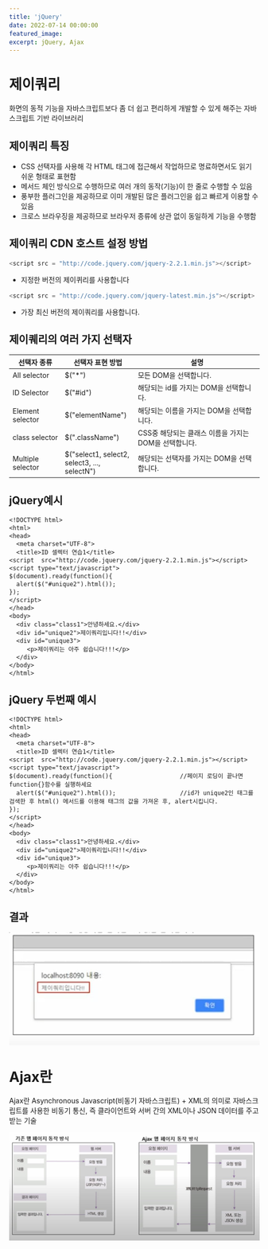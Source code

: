 ```yaml
---
title: 'jQuery'
date: 2022-07-14 00:00:00
featured_image: 
excerpt: jQuery, Ajax
---
```


제이쿼리
================

화면의 동적 기능을 자바스크립트보다 좀 더 쉽고 편리하게 개발할 수 있게 해주는 자바스크립트 기반 라이브러리

제이쿼리 특징
-----------------------

* CSS 선택자를 사용해 각 HTML 태그에 접근해서 작업하므로 명료하면서도 읽기 쉬운 형태로 표현함
* 메서드 체인 방식으로 수행하므로 여러 개의 동작(기능)이 한 줄로 수행할 수 있음
* 풍부한 플러그인을 제공하므로 이미 개발된 많은 플러그인을 쉽고 빠르게 이용할 수 있음
* 크로스 브라우징을 제공하므로 브라우저 종류에 상관 없이 동일하게 기능을 수행함

제이쿼리 CDN 호스트 설정 방법
-------------------------

```java script
<script src = "http://code.jquery.com/jquery-2.2.1.min.js"></script>
```

- 지정한 버전의 제이퀴리를 사용합니다

```java script
<script src = "http://code.jquery.com/jquery-latest.min.js"></script>
```

- 가장 최신 버전의 제이쿼리를 사용합니다.

제이퀘리의 여러 가지 선택자
--------------------------

|선택자 종류|선택자 표현 방법|설명|
|----------|---------------|----|
|All selector|$("\*")|모든 DOM을 선택합니다.|
|ID Selector|$("#id")|해당되는 id를 가지는 DOM을 선택합니다.|
|Element selector|$("elementName")|해당되는 이름을 가지는 DOM을 선택합니다.|
|class selector|$(".className")|CSS중 해당되는 클래스 이름을 가지는 DOM을 선택합니다.|
|Multiple selector|$("select1, select2, <br> select3, ..., selectN")|해당되는 선택자를 가지는 DOM을 선택합니다.|

jQuery예시
-----

~~~
<!DOCTYPE html>
<html>
<head>
  <meta charset="UTF-8">
  <title>ID 셀렉터 연습1</title>
<script  src="http://code.jquery.com/jquery-2.2.1.min.js"></script>
<script type="text/javascript"> 
$(document).ready(function(){				
  alert($("#unique2").html());	
});
</script>
</head>
<body>
  <div class="class1">안녕하세요.</div>
  <div id="unique2">제이쿼리입니다!!</div>
  <div id="unique3">
     <p>제이쿼리는 아주 쉽습니다!!!</p> 
  </div>
</body>
</html>
~~~

jQuery 두번째 예시
-----

```html5
<!DOCTYPE html>
<html>
<head>
  <meta charset="UTF-8">
  <title>ID 셀렉터 연습1</title>
<script  src="http://code.jquery.com/jquery-2.2.1.min.js"></script>
<script type="text/javascript"> 
$(document).ready(function(){				    //페이지 로딩이 끝나면 function{}함수를 실행하세요
  alert($("#unique2").html());	                //id가 unique2인 태그를 검색한 후 html() 메서드를 이용해 태그의 값을 가져온 후, alert시킵니다.
});
</script>
</head>
<body>
  <div class="class1">안녕하세요.</div>
  <div id="unique2">제이쿼리입니다!!</div>
  <div id="unique3">
     <p>제이쿼리는 아주 쉽습니다!!!</p> 
  </div>
</body>
</html>
```

결과
------------

![](/images/Spring_Framework/jQueryResult.jpg)

Ajax란
==============

Ajax란 Asynchronous Javascript(비동기 자바스크립트) + XML의 의미로 자바스크립트를 사용한 비동기 통신, 즉 클라이언트와 서버 간의 XML이나 JSON 데이터를 주고받는 기술

![](/images/Spring_Framework/Ajax.jpg)

